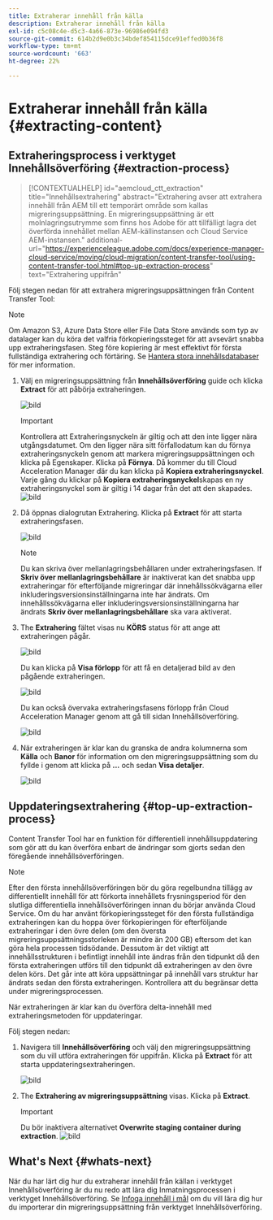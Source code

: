 ```yaml
---
title: Extraherar innehåll från källa
description: Extraherar innehåll från källa
exl-id: c5c08c4e-d5c3-4a66-873e-96986e094fd3
source-git-commit: 614b2d9e0b3c34bdef854115dce91effed0b36f8
workflow-type: tm+mt
source-wordcount: '663'
ht-degree: 22%

---
```


# Extraherar innehåll från källa {#extracting-content}

## Extraheringsprocess i verktyget Innehållsöverföring {#extraction-process}

>[!CONTEXTUALHELP]
>id="aemcloud_ctt_extraction"
>title="Innehållsextrahering"
>abstract="Extrahering avser att extrahera innehåll från AEM till ett temporärt område som kallas migreringsuppsättning. En migreringsuppsättning är ett molnlagringsutrymme som finns hos Adobe för att tillfälligt lagra det överförda innehållet mellan AEM-källinstansen och Cloud Service AEM-instansen."
>additional-url="https://experienceleague.adobe.com/docs/experience-manager-cloud-service/moving/cloud-migration/content-transfer-tool/using-content-transfer-tool.html#top-up-extraction-process" text="Extrahering uppifrån"


Följ stegen nedan för att extrahera migreringsuppsättningen från Content Transfer Tool:

>[!NOTE]
>Om Amazon S3, Azure Data Store eller File Data Store används som typ av datalager kan du köra det valfria förkopieringssteget för att avsevärt snabba upp extraheringsfasen. Steg före kopiering är mest effektivt för första fullständiga extrahering och förtäring. Se [Hantera stora innehållsdatabaser](/help/journey-migration/content-transfer-tool/using-content-transfer-tool/handling-large-content-repositories.md) för mer information.

1. Välj en migreringsuppsättning från **Innehållsöverföring** guide och klicka **Extract** för att påbörja extraheringen.

   ![bild](/help/journey-migration/content-transfer-tool/assets-ctt/cttcam12.png)

   >[!IMPORTANT]
   >
   >Kontrollera att Extraheringsnyckeln är giltig och att den inte ligger nära utgångsdatumet. Om den ligger nära sitt förfallodatum kan du förnya extraheringsnyckeln genom att markera migreringsuppsättningen och klicka på Egenskaper. Klicka på **Förnya**. Då kommer du till Cloud Acceleration Manager där du kan klicka på **Kopiera extraheringsnyckel**. Varje gång du klickar på **Kopiera extraheringsnyckel**skapas en ny extraheringsnyckel som är giltig i 14 dagar från det att den skapades.
   >![bild](/help/journey-migration/content-transfer-tool/assets-ctt/cttcam13.png)

1. Då öppnas dialogrutan Extrahering. Klicka på **Extract** för att starta extraheringsfasen.

   ![bild](/help/journey-migration/content-transfer-tool/assets-ctt/cttcam14.png)

   >[!NOTE]
   >Du kan skriva över mellanlagringsbehållaren under extraheringsfasen. If **Skriv över mellanlagringsbehållare** är inaktiverat kan det snabba upp extraheringar för efterföljande migreringar där innehållssökvägarna eller inkluderingsversionsinställningarna inte har ändrats. Om innehållssökvägarna eller inkluderingsversionsinställningarna har ändrats **Skriv över mellanlagringsbehållare** ska vara aktiverat.

1. The **Extrahering** fältet visas nu **KÖRS** status för att ange att extraheringen pågår.

   ![bild](/help/journey-migration/content-transfer-tool/assets-ctt/cttcam15.png)

   Du kan klicka på **Visa förlopp** för att få en detaljerad bild av den pågående extraheringen.

   ![bild](/help/journey-migration/content-transfer-tool/assets-ctt/cttcam16.png)

   Du kan också övervaka extraheringsfasens förlopp från Cloud Acceleration Manager genom att gå till sidan Innehållsöverföring.

   ![bild](/help/journey-migration/content-transfer-tool/assets-ctt/cttcam17.png)

1. När extraheringen är klar kan du granska de andra kolumnerna som **Källa** och **Banor** för information om den migreringsuppsättning som du fyllde i genom att klicka på **...** och sedan **Visa detaljer**.

   ![bild](/help/journey-migration/content-transfer-tool/assets-ctt/cttcam18.png)


## Uppdateringsextrahering {#top-up-extraction-process}

Content Transfer Tool har en funktion för differentiell innehållsuppdatering som gör att du kan överföra enbart de ändringar som gjorts sedan den föregående innehållsöverföringen.

>[!NOTE]
>Efter den första innehållsöverföringen bör du göra regelbundna tillägg av differentiellt innehåll för att förkorta innehållets frysningsperiod för den slutliga differentiella innehållsöverföringen innan du börjar använda Cloud Service. Om du har använt förkopieringssteget för den första fullständiga extraheringen kan du hoppa över förkopieringen för efterföljande extraheringar i den övre delen (om den översta migreringsuppsättningsstorleken är mindre än 200 GB) eftersom det kan göra hela processen tidsödande.
>Dessutom är det viktigt att innehållsstrukturen i befintligt innehåll inte ändras från den tidpunkt då den första extraheringen utförs till den tidpunkt då extraheringen av den övre delen körs. Det går inte att köra uppsättningar på innehåll vars struktur har ändrats sedan den första extraheringen. Kontrollera att du begränsar detta under migreringsprocessen.

När extraheringen är klar kan du överföra delta-innehåll med extraheringsmetoden för uppdateringar.

Följ stegen nedan:

1. Navigera till **Innehållsöverföring** och välj den migreringsuppsättning som du vill utföra extraheringen för uppifrån. Klicka på **Extract** för att starta uppdateringsextraheringen.

   ![bild](/help/journey-migration/content-transfer-tool/assets-ctt/cttcam19.png)

1. The **Extrahering av migreringsuppsättning** visas. Klicka på **Extract**.

   >[!IMPORTANT]
   >Du bör inaktivera alternativet **Overwrite staging container during extraction**.
   >![bild](/help/journey-migration/content-transfer-tool/assets-ctt/cttcam20.png)


## What&#39;s Next {#whats-next}

När du har lärt dig hur du extraherar innehåll från källan i verktyget Innehållsöverföring är du nu redo att lära dig Inmatningsprocessen i verktyget Innehållsöverföring. Se [Infoga innehåll i mål](/help/journey-migration/content-transfer-tool/using-content-transfer-tool/ingesting-content.md) om du vill lära dig hur du importerar din migreringsuppsättning från verktyget Innehållsöverföring.
